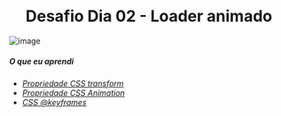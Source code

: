 <h1 align= "center">
  Desafio Dia 02 - Loader animado <a name="id02"></a>
</h1>

![image](https://lh3.googleusercontent.com/pw/ACtC-3cWMRk9BmZ0sKxHbMeGMsVe92ksCgwciLS2Svs3hgxxwFfwWvJ9I2t-YdhZssnBwEdmZfvhPm_AyFjCsKBGVWmpIRx0do6oLz3fs92uWxUKEPS3WCdwFdjdtfSUTs1zQcdFgKflCt5BK1D8lhR8CTD_=w1605-h903-no?authuser=0)

##### O que eu aprendi

* *[Propriedade CSS transform](https://www.w3schools.com/cssref/css3_pr_transform.asp)*
* *[Propriedade CSS Animation](https://www.w3schools.com/css/css3_animations.asp)*
* *[CSS @keyframes](https://www.w3schools.com/cssref/css3_pr_animation-keyframes.asp)*
